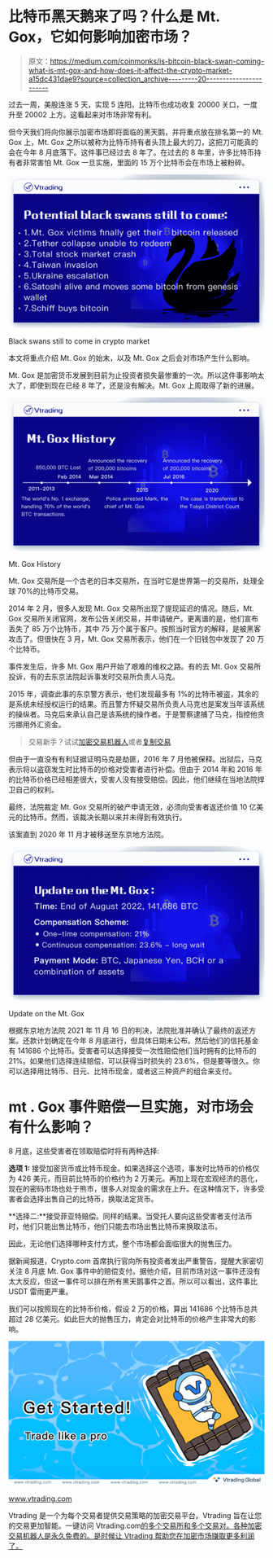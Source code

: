 # 比特币黑天鹅来了吗？什么是 Mt. Gox，它如何影响加密市场？

> 原文：<https://medium.com/coinmonks/is-bitcoin-black-swan-coming-what-is-mt-gox-and-how-does-it-affect-the-crypto-market-a15dc431dae9?source=collection_archive---------20----------------------->

过去一周，美股连涨 5 天，实现 5 连阳。比特币也成功收复 20000 关口，一度升至 20002 上方。这看起来对市场非常有利。

但今天我们将向你展示加密市场即将面临的黑天鹅，并将重点放在排名第一的 Mt. Gox 上，Mt. Gox 之所以被称为比特币持有者头顶上最大的刀，这把刀可能真的会在今年 8 月底落下。这件事已经过去 8 年了。在过去的 8 年里，许多比特币持有者非常害怕 Mt. Gox 一旦实施，里面的 15 万个比特币会在市场上被粉碎。

![](img/9b8fb5ccb276c7635b2e626ae18dce54.png)

Black swans still to come in crypto market

本文将重点介绍 Mt. Gox 的始末，以及 Mt. Gox 之后会对市场产生什么影响。

Mt. Gox 是加密货币发展到目前为止投资者损失最惨重的一次。所以这件事影响太大了，即使到现在已经 8 年了，还是没有解决。Mt. Gox 上周取得了新的进展。

![](img/87cceb0504817d7b6f86627787c00cd2.png)

Mt. Gox History

Mt. Gox 交易所是一个古老的日本交易所，在当时它是世界第一的交易所，处理全球 70%的比特币交易。

2014 年 2 月，很多人发现 Mt. Gox 交易所出现了提现延迟的情况。随后，Mt. Gox 交易所关闭官网，发布公告关闭交易，并申请破产。更离谱的是，他们宣布丢失了 85 万个比特币，其中 75 万个属于客户。按照当时官方的解释，是被黑客攻击了。但很快在 3 月，Mt. Gox 交易所表示，他们在一个旧钱包中发现了 20 万个比特币。

事件发生后，许多 Mt. Gox 用户开始了艰难的维权之路。有的去 Mt. Gox 交易所投诉，有的去东京法院起诉事发时交易所负责人马克。

2015 年，调查此事的东京警方表示，他们发现最多有 1%的比特币被盗，其余的是系统未经授权运行的结果。而且警方怀疑交易所负责人马克也是案发当年该系统的操纵者。马克后来承认自己是该系统的操作者。于是警察逮捕了马克，指控他贪污挪用外汇资金。

> 交易新手？试试[加密交易机器人](/coinmonks/crypto-trading-bot-c2ffce8acb2a)或者[复制交易](/coinmonks/top-10-crypto-copy-trading-platforms-for-beginners-d0c37c7d698c)

但由于一直没有有利证据证明马克是劫匪，2016 年 7 月他被保释。出狱后，马克表示将以盗窃发生时比特币的价格对受害者进行补偿。但由于 2014 年和 2016 年的比特币价格已经相差很大，受害人没有接受赔偿。因此，他们继续在当地法院捍卫自己的权利。

最终，法院裁定 Mt. Gox 交易所的破产申请无效，必须向受害者返还价值 10 亿美元的比特币。然而，该裁决长期以来并未得到有效执行。

该案直到 2020 年 11 月才被移送至东京地方法院。

![](img/047a5306060615accdb9b1bce1a3761f.png)

Update on the Mt. Gox

根据东京地方法院 2021 年 11 月 16 日的判决，法院批准并确认了最终的返还方案。还款计划确定在今年 8 月底进行，但具体日期未公布。然后他们的信托基金有 141686 个比特币。受害者可以选择接受一次性赔偿他们当时拥有的比特币的 21%。如果他们选择连续赔偿，可以获得当时损失的 23.6%，但是要等很久。你可以选择用比特币、日元、比特币现金，或者这三种资产的组合来支付。

# **mt . Gox 事件赔偿一旦实施，对市场会有什么影响？**

8 月底，这些受害者在领取赔偿时将有两种选择:

**选项 1:** 接受加密货币或比特币现金。如果选择这个选项，事发时比特币的价格仅为 426 美元，而目前比特币的价格约为 2 万美元。再加上现在宏观经济的恶化，现在的密码市场也处于熊市，很多人对现金的需求在上升。在这种情况下，许多受害者会选择出售自己的比特币，换取法定货币。

**选择二:**接受菲亚特赔偿。同样的结果。当受托人要向这些受害者支付法币时，他们只能出售比特币，他们只能去市场出售比特币来换取法币。

因此，无论他们选择哪种支付方式，整个市场都会面临很大的抛售压力。

据新闻报道，Crypto.com 首席执行官向所有投资者发出严重警告，提醒大家密切关注 8 月底 Mt. Gox 事件中的赔偿支付。据他介绍，目前市场对这一事件还没有太大反应，但这一事件可以排在所有黑天鹅事件之首。所以可以看出，这件事比 USDT 雷雨更严重。

我们可以按照现在的比特币价格，假设 2 万的价格，算出 141686 个比特币总共超过 28 亿美元。如此巨大的抛售压力，肯定会对比特币的价格产生非常大的影响。

![](img/14439688eb0264d55fa69187a449853c.png)

www.vtrading.com

Vtrading 是一个为每个交易者提供交易策略的加密交易平台。Vtrading 旨在让您的交易更加智能。一键访问 Vtrading.com[的多个交易所和多个交易对。各种加密交易机器人是永久免费的。是时候让 Vtrading 帮助您在加密市场赚取更多利润了。](http://www.vtrading.com)